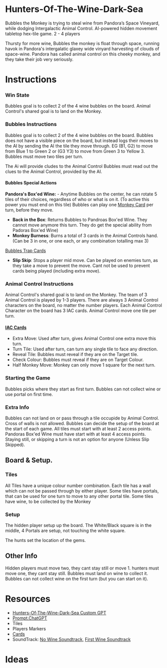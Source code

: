 # Hunters-Of-The-Wine-Dark-Sea
Bubbles the Monkey is trying to steal wine from Pandora’s Space Vineyard, while dodging Intergalactic Animal Control.
AI-powered hidden movement tabletop hex-tile game.
2 - 4 players

Thursty for more wine, Bubbles the monkey is float through space, running havok in Pandora's intergalatic glaxey wide vinyard harvesting of clouds of space-wine.
Pandora has called animal control on this cheeky monkey, and they take their job very seriously.

# Instructions

### Win State 
Bubbles goal is to collect 2 of the 4 wine bubbles on the board.
Animal Control's shared goal is to land on the Monkey.

### Bubbles Instructions
Bubbles goal is to collect 2 of the 4 wine bubbles on the board.
Bubbles does not have a visible piece on the board, but instead logs their moves to the AI by sending the AI the tile they move through.
EG (B1, G2) to move from Blue 1 to Green 2 or (G3 Y3) to move from Green 3 to Yellow 3.
Bubbles must move two tiles per turn.

The Ai will provide cludes to the Animal Control
Bubbles must read out the clues to the Animal Control, provided by the AI.

#### Bubbles Special Actions
**Pandora's Box'ed Wine:**  - Anytime Bubbles on the center, he can rotate 5 tiles of their choices, regardless of who or what is on it. (To active this power you must end on this tile)
Bubbles can play one [Monkey Card](https://github.com/bh679/Hunters-Of-The-Wine-Dark-Sea/blob/main/Cards) per turn, before they move.
 - **Back in the Box**: Returns Bubbles to Pandroas Box'ed Wine. They cannot move anymore this turn. They do get the special ability from Padoras Box'ed Wine)
 - **Monkey Burness**: Burns a total of 3 cards in the Animal Controls hand. (Can be 3 in one, or one each, or any combination totalling max 3)

[Bubbles Trap Cards](https://github.com/bh679/Hunters-Of-The-Wine-Dark-Sea/blob/main/Cards)
 - **Slip Skip**: Stops a player mid move. Can be played on enemies turn, as they take a move to prevent the move. Cant not be used to prevent cards being played (including extra move).

### Animal Control Instructions
Animal Control's shared goal is to land on the Monkey.
The team of 3 Animal Control is played by 1-3 players. 
There are always 3 Animal Control characters on the board, no matter the number players.
Each Animal Control Character on the board has 3 IAC cards.
Animal Control move one tile per turn.

#### [IAC Cards](https://github.com/bh679/Hunters-Of-The-Wine-Dark-Sea/blob/main/Cards)
 - Extra Move: Used after turn, gives Animal Control one extra move this turn.
 - Turn Tile: Used after turn, can turn any single tile to face any direction.
 - Reveal Tile: Bubbles must reveal if they are on the Target tile.
 - Check Colour: Bubbles must reveal if they are on Target Colour.
 - Half Monkey Move: Monkey can only move 1 square for the next turn.

### Starting the Game
Bubbles picks where they start as first turn.
Bubbles can not collect wine or use portal on first time.

### Extra Info
Bubbles can not land on or pass through a tile occupide by Animal Control.
Cross of walls is not allowed.
Bubbles can decide the setup of the board at the start of each game. All tiles must start with at least 2 access points. Pandoras Box'ed Wine must have start with at least 4 access points.
Staying still, or skipping a turn is not an option for anyone (Unless Slip Skipped).


## Board & Setup.

### Tiles
All Tiles have a unique colour number combination.
Each tile has a wall which can not be passed through by either player.
Some tiles have portals, that can be used for one turn to move to any other portal tile.
Some tiles have wine, to be collected by the Monkey

### Setup
The hidden player setup up the board.
The White/Black square is in the middle,
4 Portals are setup, not touching the white square.

The hunts set the location of the gems.





## Other Info
Hidden players must move two, they cant stay still or move 1. 
hunters must move one, they cant stay still. 
Bubbles must land on wine to collect it. 
Bubbles can not collect wine on the first turn (but you can start on it).


# Resources
 - [Hunters-Of-The-Wine-Dark-Sea Custom GPT](https://chatgpt.com/g/g-67936437ba74819180e95011d9a3006a-hunters-of-the-wine-dark-sea)
 - [Prompt.ChatGPT](https://github.com/bh679/Hunters-Of-The-Wine-Dark-Sea/blob/main/prompt.ChatGPT)
 - Tiles
 - Players Markers
 - [Cards](https://github.com/bh679/Hunters-Of-The-Wine-Dark-Sea/blob/main/Cards)
 - SoundTrack: [No Wine Soundtrack](https://music.youtube.com/watch?v=8USMplddwsM&list=RDAMPLPLhv84P3RxpQfY1ZQ6VyDeyj1KowbMrGpI), [First Wine Soundtrack](https://music.youtube.com/watch?v=4pyzcDf_cfo&list=PLhv84P3RxpQfjekUIRBGsYJkudG_yQGy4)




# Ideas
